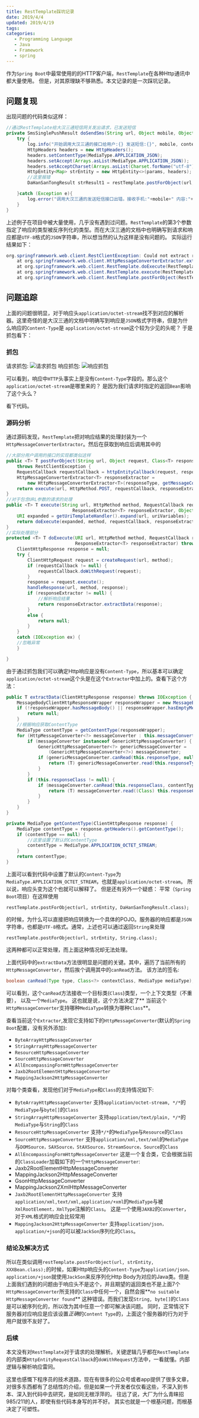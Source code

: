```yaml
---
title: RestTemplate踩坑记录
date: 2019/4/4
updated: 2019/4/19
tags:
categories:
   - Programming Language
   - Java
   - Framework
   - spring
---
```

作为`Spring Boot`中最常使用的的HTTP客户端，`RestTemplate`在各种Http通讯中都大量使用。
但是，对其原理缺不够熟悉。本文记录的是一次踩坑记录。

<!--more-->

## 问题复现
出现问题的代码类似这样：
```java
//通过RestTemplate给大汉三通短信网关发出请求，已发送短信
private SmsSinglePushResult doSendSms(String url, Object mobile, Object content, Map params){
    try {
        log.info("开始调用大汉三通的接口给用户:{} 发送短信:{}", mobile, content);
        HttpHeaders headers = new HttpHeaders();
        headers.setContentType(MediaType.APPLICATION_JSON);
        headers.setAccept(Arrays.asList(MediaType.APPLICATION_JSON));
        headers.setAcceptCharset(Arrays.asList(Charset.forName("utf-8")));
        HttpEntity<Map> strEntity = new HttpEntity<>(params, headers);
        //这里报错
        DaHanSanTongResult strResult1 = restTemplate.postForObject(url, strEntity, DaHanSanTongResult.class);

    }catch (Exception e){
        log.error("调用大汉三通的发送短信接口出错。接收手机:"+mobile+" 内容:"+content, e);
    }
}
```
上述例子在项目中被大量使用，几乎没有遇到过问题。`RestTemplate`的第3个参数指定了响应的类型被反序列化的类型。而在大汉三通的文档中也明确写到请求和响应都是`UTF-8`格式的`JSON`字符串，所以想当然的认为这样是没有问题的。
实际运行结果如下：

```java
org.springframework.web.client.RestClientException: Could not extract response: no suitable HttpMessageConverter found for response type [class com.ctspcl.sms.gateway.manager.sms.dahansantong.base.DaHanSanTongResult] and content type [application/octet-stream]
    at org.springframework.web.client.HttpMessageConverterExtractor.extractData(HttpMessageConverterExtractor.java:110)
    at org.springframework.web.client.RestTemplate.doExecute(RestTemplate.java:655)
    at org.springframework.web.client.RestTemplate.execute(RestTemplate.java:613)
    at org.springframework.web.client.RestTemplate.postForObject(RestTemplate.java:380)
```

## 问题追踪
上面的问题很明显，对于响应头`application/octet-stream`找不到对应的解析器。这里奇怪的是大汉三通的文档中明确写到响应是`JSON`格式字符串，但是为什么响应的`Content-Type`是
`application/octet-stream`这个较为少见的头呢？  于是抓包看下：
### 抓包
请求抓包:
![请求抓包](http://p5rx80fa6.bkt.clouddn.com/%E8%AF%B7%E6%B1%82%E5%8F%91%E5%87%BA.png)
响应抓包:
![响应抓包](http://p5rx80fa6.bkt.clouddn.com/%E8%AF%B7%E6%B1%82%E5%93%8D%E5%BA%94.png)

可以看到，响应中`HTTP`头事实上是没有`Content-Type`字段的。那么这个`application/octet-stream`是哪里来的？ 是因为我们请求时指定的返回`Bean`影响了这个头么？

看下代码。

### 源码分析
通过源码发现，`RestTemplate`把对响应结果的处理封装为一个`HttpMessageConverterExtractor`。然后在获取到响应后调用其中的

```java
//大部分用户调用的接口的实现都类似这样
public <T> T postForObject(String url, Object request, Class<T> responseType, Object... uriVariables)
    throws RestClientException {
    RequestCallback requestCallback = httpEntityCallback(request, responseType);
    HttpMessageConverterExtractor<T> responseExtractor =
        new HttpMessageConverterExtractor<T>(responseType, getMessageConverters(), logger);
    return execute(url, HttpMethod.POST, requestCallback, responseExtractor, uriVariables);
}
//对于包含URL参数的请求的处理
public <T> T execute(String url, HttpMethod method, RequestCallback requestCallback,
                         ResponseExtractor<T> responseExtractor, Object... uriVariables) throws RestClientException {
    URI expanded = getUriTemplateHandler().expand(url, uriVariables);
    return doExecute(expanded, method, requestCallback, responseExtractor);
}
//实际处理部分
protected <T> T doExecute(URI url, HttpMethod method, RequestCallback requestCallback,
                          ResponseExtractor<T> responseExtractor) throws RestClientException {
    ClientHttpResponse response = null;
    try {
        ClientHttpRequest request = createRequest(url, method);
        if (requestCallback != null) {
            requestCallback.doWithRequest(request);
        }
        response = request.execute();
        handleResponse(url, method, response);
        if (responseExtractor != null) {
            //解析响应结果
            return responseExtractor.extractData(response);
        }
        else {
            return null;
        }
    }
    catch (IOException ex) {
    //忽略异常
    }

}
```

由于通过抓包我们可以确定Http响应是没有`Content-Type`，所以基本可以确定`application/octet-stream`这个头是在这个`Extractor`中加上的。查看下这个方法：
```java
public T extractData(ClientHttpResponse response) throws IOException {
    MessageBodyClientHttpResponseWrapper responseWrapper = new MessageBodyClientHttpResponseWrapper(response);
    if (!responseWrapper.hasMessageBody() || responseWrapper.hasEmptyMessageBody()) {
        return null;
    }
    //根据响应获取ContentType
    MediaType contentType = getContentType(responseWrapper);
    for (HttpMessageConverter<?> messageConverter : this.messageConverters) {
        if (messageConverter instanceof GenericHttpMessageConverter) {
            GenericHttpMessageConverter<?> genericMessageConverter =
                (GenericHttpMessageConverter<?>) messageConverter;
            if (genericMessageConverter.canRead(this.responseType, null, contentType)) {
                return (T) genericMessageConverter.read(this.responseType, null, responseWrapper);
            }
        }
        if (this.responseClass != null) {
            if (messageConverter.canRead(this.responseClass, contentType)) {
                return (T) messageConverter.read((Class) this.responseClass, responseWrapper);
            }
        }
    }
}
```

```java
private MediaType getContentType(ClientHttpResponse response) {
    MediaType contentType = response.getHeaders().getContentType();
    if (contentType == null) {
        //这里设置了默认的ContentType
        contentType = MediaType.APPLICATION_OCTET_STREAM;
    }
    return contentType;
}
```

上面可以看到代码中设置了默认的`Content-Type`为`MediaType.APPLICATION_OCTET_STREAM`，也就是`application/octet-stream`。 所以说，响应头变为这个也就可以解释了。
但是还有另外一个疑惑： 平常（`Spring Boot`项目）在这样使用
```
restTemplate.postForObject(url, strEntity, DaHanSanTongResult.class);
```
的时候，为什么可以直接把响应转换为一个具体的POJO。服务器的响应都是`JSON`字符串，也都是`UTF-8`格式。通常，上述也可以通过返回`String`来处理
```
restTemplate.postForObject(url, strEntity, String.class);
```
这两种都可以正常处理，而上面这种情况却无法处理。

上面代码中的`extractData`方法很明显是问题的关键。其中，遍历了当前所有的`HttpMessageConverter`，然后挨个调用其中的`canRead`方法。 该方法的签名:
```java
boolean canRead(Type type, Class<?> contextClass, MediaType mediaType);
```
可以看到，这个`canRead`方法接收一个目标类(`Class`)类型，一个上下文类型（不重要）， 以及一个`MediaType`。 这也就是说，这个方法决定了** 当前这个`HttpMessageConverter`支持哪种`MediaType`转换为哪种`Class`**。

查看当前这个`Extractor`,发现它支持如下的`HttpMessageConverter`(默认的`Spring Boot`配置，没有另外添加):
- `ByteArrayHttpMessageConverter`
- `StringArrayHttpMessageConverter`
- `ResourceHttpMessageConverter`
- `SourceHttpMessageConverter`
- `AllEncompassingFormHttpMessageConverter`
- `Jaxb2RootElementHttpMessageConverter`
- `MappingJackson2HttpMessageConverter`

对每个类查看，发现他们对于`MediaType`和`Class`的支持情况如下:
- `ByteArrayHttpMessageConverter`
支持`application/octet-stream, */*`的`MediaType`与`byte[]`的`Class`
- `StringArrayHttpMessageConverter`
支持`application/text/plain, */*`的`MediaType`与`String`的`Class`
- `ResourceHttpMessageConverter`
支持`*/*`的`MediaType`与`Resource`的`Class`
- `SourceHttpMessageConverter`
支持`application/xml,text/xml`的`MediaType`与`DOMSource，SAXSource，StAXSource，StreamSource，Source`的`Class`
- `AllEncompassingFormHttpMessageConverter`
这是一个复合类，它会根据当前的`ClassLoader`加载如下的一个`HttpMessageConverter`:
 - Jaxb2RootElementHttpMessageConverter
 - MappingJackson2HttpMessageConverter
 - GsonHttpMessageConverter
 - MappingJackson2XmlHttpMessageConverter
- `Jaxb2RootElementHttpMessageConverter`
支持`application/xml,text/xml,application/+xml`的`MediaType`与被`XmlRootElement，XmlType`注解的`Class`。 这是一个使用`JAXB2`的`Converter`，对于`XML`格式的响应会比较常用
- `MappingJackson2HttpMessageConverter`
支持`application/json，application/+json`的可以被`JackSon`序列化的`Class`。

### 结论及解决方式
所以在类似调用`restTemplate.postForObject(url, strEntity, XXXBean.class);`的时候，如果Http响应头的`Content-Type`为`application/json，application/+json`就使用`JackSon`来反序列化Http Body为对应的Java类。但是上面我们遇到的问题由于响应头不是这个，并且期望的返回类也不是上面7个`HttpMessageConverter`所支持的`Class`中任何一个，自然会报**```no suitable HttpMessageConverter found```** 这种错误。而我们发现`String, byte[]`的`Class`是可以被序列化的，所以改为其中任意一个即可解决该问题。
同时，正常情况下服务器对应响应是应该设置*正确*的`Content Type`的，上面这个服务器的行为对于用户就很不友好了。

### 后续
本文没有对`RestTemplate`对于请求的处理解析。关键逻辑几乎都在`RestTemplate`的内部类`HttpEntityRequestCallback`的`doWithRequest`方法中，一看就懂。内部逻辑与解析响应雷同。

这里也感慨下程序员的技术道路，现在有很多的公众号或者app提供了很多文章，对很多东西都有了总结性的介绍，但是如果一个开发者仅仅看这些，不深入到书本、深入到代码中去研究，是如同无根浮萍的。 往远了说，大厂为什么青睐招985/211的人，即使有些代码本身写的并不好。 其实也就是一个根基问题，而根基决定了可塑性。

